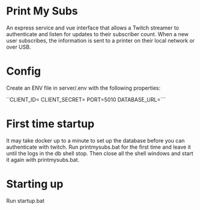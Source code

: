 # Print My Subs

An express service and vue interface that allows a Twitch streamer to authenticate and listen for updates to their subscriber count. When a new user subscribes, the information is sent to a printer on their local network or over USB.

# Config

Create an ENV file in server/.env with the following properties:

``CLIENT_ID=
CLIENT_SECRET=
PORT=5010
DATABASE_URL=```

# First time startup
It may take docker up to a minute to set up the database before you can authenticate with twitch. Run printmysubs.bat for the first time and leave it until the logs in the db shell stop. Then close all the shell windows and start it again with printmysubs.bat.
# Starting up
Run startup.bat
